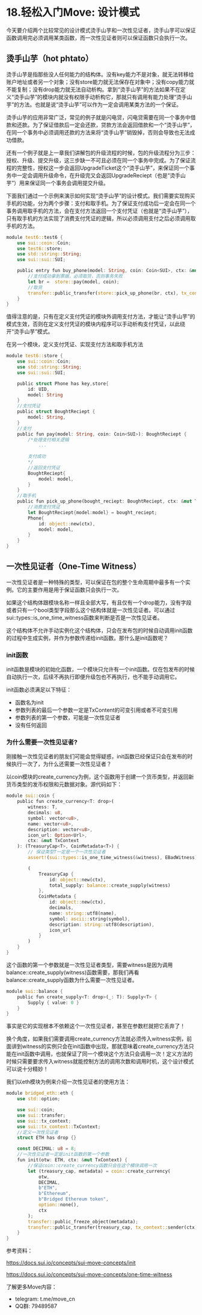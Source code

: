# 18.轻松入门Move:  设计模式

今天要介绍两个比较常见的设计模式烫手山芋和一次性见证者，烫手山芋可以保证函数调用完必须调用某类函数，而一次性见证者则可以保证函数只会执行一次。

## 烫手山芋（hot phtato）

烫手山芋是指那些没人任何能力的结构体。没有key能力不是对象，就无法转移给账户地址或者另一个对象；没有store能力就无法保存在对象中；没有copy能力就不能复制；没有drop能力就无法自动析构。拿到“烫手山芋”的方法如果不在定义“烫手山芋”的模块内就没有权限手动析构它，那就只有调用有能力处理“烫手山芋”的方法。也就是说“烫手山芋”可以作为一定会调用某类方法的一个保证。

烫手山芋的应用非常广泛，常见的例子就是闪电贷，闪电贷需要在同一个事务中借款和还款。为了保证借款后一定会还款，贷款方法会返回借款和一个“烫手山芋”，在同一个事务中必须调用还款的方法来将“烫手山芋”销毁掉，否则会导致也无法成功借款。

还有一个例子就是上一章我们讲解包的升级流程的时候，包的升级流程分为三步：授权、升级、提交升级，这三步缺一不可且必须在同一个事务中完成。为了保证流程的完整性，授权这一步会返回UpgradeTicket这个“烫手山芋”，来保证同一个事务中一定会调用升级命令，在升级完又会返回UpgradeReciept（也是“烫手山芋”）用来保证同一个事务会调用提交升级。

下面我们通过一个示例来演示如何实现“烫手山芋”的设计模式。我们需要实现购买手机的功能，分为两个步骤：支付和取手机。为了保证支付成功后一定会在同一个事务调用取手机的方法，会在支付方法返回一个支付凭证（也就是“烫手山芋”），只有取手机的方法实现了消费支付凭证的逻辑，所以必须调用支付之后必须调用取手机的方法。

```rust
module test6::test6 {
    use sui::coin::Coin;
    use test6::store;
    use std::string::String;
    use sui::sui::SUI;

    public entry fun buy_phone(model: String, coin: Coin<SUI>, ctx: &mut TxContext) {
        //支付成功拿到票据，必须取货，否则事务失败
        let br =  store::pay(model, coin);
        //取货
        transfer::public_transfer(store::pick_up_phone(br, ctx), tx_context::sender(ctx));
    }
}
```

值得注意的是，只有在定义支付凭证的模块外调用支付方法，才能让“烫手山芋”的模式生效，否则在定义支付凭证的模块内程序可以手动析构支付凭证，以此绕开“烫手山芋”模式。

在另一个模块，定义支付凭证、实现支付方法和取手机方法

```rust
module test6::store {
    use sui::coin::Coin;
    use std::string::String;
    use sui::sui::SUI;

    public struct Phone has key,store{
        id: UID,
        model: String
    }
    //支付凭证
    public struct BoughtReciept {
        model: String,
    }
    //支付
    public fun pay(model: String, coin: Coin<SUI>): BoughtReciept {
        /*处理支付相关逻辑
            ...
            
        支付成功
        */
        //返回支付凭证
        BoughtReciept{
            model: model,
        }
    }
    //取手机
    public fun pick_up_phone(bought_reciept: BoughtReciept, ctx: &mut TxContext): Phone {
  		//消费支付凭证
        let BoughtReciept{model:model} = bought_reciept;
        Phone{
            id: object::new(ctx),
            model: model,
        }
    }
}
```

## 一次性见证者（One-Time Witness）

一次性见证者是一种特殊的类型，可以保证在包的整个生命周期中最多有一个实例。它的主要作用是用于保证函数只会执行一次。

如果这个结构体跟模块名称一样且全部大写，有且仅有一个drop能力，没有字段或者只有一个bool类型字段那么这个结构体就是一次性见证者。可以通过sui::types::is_one_time_witness函数来判断是否是一次性见证者。

这个结构体不允许手动实例化这个结构体，只会在发布包的时候自动调用init函数的过程中生成实例，并作为参数传递给init函数。那什么是init函数呢？

### init函数

init函数是模块的初始化函数，一个模块只允许有一个init函数。仅在包发布的时候自动执行一次，后续不再执行即便升级包也不再执行，也不能手动调用它。

init函数必须满足以下特征：

- 函数名为init
- 参数列表的最后一个参数一定是TxContent的可变引用或者不可变引用
- 参数列表的第一个参数，可能是一次性见证者
- 没有任何返回

### 为什么需要一次性见证者?

刚接触一次性见证者的朋友们可能会觉得疑惑，init函数已经保证只会在发布的时候执行一次了，为什么还需要一次性见证者？

以coin模块的create_currency为例，这个函数用于创建一个货币类型，并返回新货币类型的发币权限和元数据对象。源代码如下：

```rust
module sui::coin {    
	public fun create_currency<T: drop>(
        witness: T,
        decimals: u8,
        symbol: vector<u8>,
        name: vector<u8>,
        description: vector<u8>,
        icon_url: Option<Url>,
        ctx: &mut TxContext
    ): (TreasuryCap<T>, CoinMetadata<T>) {
        // 保证类型T一定是一个一次性见证者
        assert!(sui::types::is_one_time_witness(&witness), EBadWitness);

        (
            TreasuryCap {
                id: object::new(ctx),
                total_supply: balance::create_supply(witness)
            },
            CoinMetadata {
                id: object::new(ctx),
                decimals,
                name: string::utf8(name),
                symbol: ascii::string(symbol),
                description: string::utf8(description),
                icon_url
            }
        )
    }
}
```

这个函数的第一个参数就是一次性见证者类型，需要witness是因为调用balance::create_supply(witness)函数需要，那我们再看balance::create_supply函数为什么需要一次性见证者。

```rust
module sui::balance {
    public fun create_supply<T: drop>(_: T): Supply<T> {
        Supply { value: 0 }
    }
}
```

事实是它的实现根本不依赖这个一次性见证者，甚至在参数栏就把它丢弃了！

换个角度，如果我们需要调用create_currency方法就必须传入witness实例，前面讲到witness的实例只会在init函数中出现，那就意味着create_currency方法只能在init函数中调用，也就保证了同一个模块这个方法只会调用一次！定义方法的时候只需要要求传入witness就能控制方法的调用次数和调用时机，这个设计模式可以说十分精妙！

我们以eth模块为例来介绍一次性见证者的使用方法：

```rust
module bridged_eth::eth {
    use std::option;

    use sui::coin;
    use sui::transfer;
    use sui::tx_context;
    use sui::tx_context::TxContext;
	//定义一次性见证者
    struct ETH has drop {}

    const DECIMAL: u8 = 8;
	//一次性见证者一定是init函数的第一个参数
    fun init(otw: ETH, ctx: &mut TxContext) {
        //保证coin::create_currency函数只会在这个模块调用一次
        let (treasury_cap, metadata) = coin::create_currency(
            otw,
            DECIMAL,
            b"ETH",
            b"Ethereum",
            b"Bridged Ethereum token",
            option::none(),
            ctx
        );
        transfer::public_freeze_object(metadata);
        transfer::public_transfer(treasury_cap, tx_context::sender(ctx))
    }
}
```



参考资料：

https://docs.sui.io/concepts/sui-move-concepts/init

https://docs.sui.io/concepts/sui-move-concepts/one-time-witness



了解更多Move内容：

- telegram: t.me/move_cn
- QQ群: 79489587

